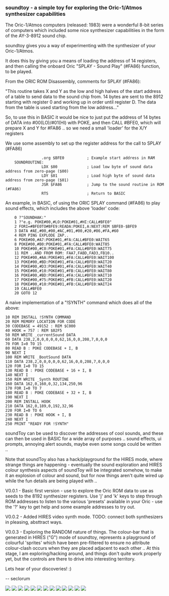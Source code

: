 

### soundtoy - a simple toy for exploring the Oric-1/Atmos synthesizer capabilities

The Oric-1/Atmos computers (released: 1983) were a wonderful 8-bit series of computers which included some nice synthesizer capabilitiies in the form of the  AY-3-8912 sound chip.

soundtoy gives you a way of experimenting with the synthesizer of your Oric-1/Atmos.  

It does this by giving you a means of loading the address of 14 registers, and then calling the onboard Oric "SPLAY - Sound Play"  (#FA86) function, to be played.

From the ORIC ROM Disassembly, comments for SPLAY (#FA86):

 "This routine takes X and Y as the low and high halves of the start address of a table to send data to the sound chip from. 14 bytes are sent to the 8912 starting with register 0 and  working up in order until register D. The data from the table is used starting from the low address..."

So, to use this in BASIC it would be nice to just put the address of 14 bytes of DATA into #00(LO)/#01(HI) with POKE, and then CALL #BFE0, which will prepare X and Y for #FA86 .. so we need a small 'loader' for the X/Y registers

We use some assembly to set up the register address for the call to SPLAY (#FA86)

```
	            .org $BFE0          ; Example start address in RAM
	SOUNDROUTINE:
	            LDX $00             ; Load low byte of sound data address from zero-page ($00)
	            LDY $01             ; Load high byte of sound data address from zero-page ($01)
	            JSR $FA86           ; Jump to the sound routine in ROM (#FA86)
	            RTS                 ; Return to BASIC
```

An example, in BASIC, of using the ORIC SPLAY command (#FA86) to play sound effects, which includes the above 'loader' code:


```
	0 ?"SOUNDHAK:"
	1 ?"e.g. POKE#00,#LO:POKE#01,#HI:CALL#BFE0"
	2 FORI=#BFE0TO#BFE9:READA:POKEI,A:NEXT:REM $BFE0-$BFE9
	3 DATA #AE,#00,#00,#AC,#01,#00,#20,#86,#FA,#60
	4 REM PING EXPLODE ZAP..
	6 POKE#00,#A7:POKE#01,#FA:CALL#BFE0:WAIT65
	8 POKE#00,#B0:POKE#01,#FA:CALL#BFE0:WAIT85
	10 POKE#00,#C0:POKE#01,#FA:CALL#BFE0:WAIT75
	11 REM ..AND FROM ROM: FAA7,FABD,FAD3,FB10..
	12 POKE#00,#AA:POKE#01,#FA:CALL#BFE0:WAIT100
	13 POKE#00,#BD:POKE#01,#FA:CALL#BFE0:WAIT20
	14 POKE#00,#D3:POKE#01,#FA:CALL#BFE0:WAIT40
	15 POKE#00,#10:POKE#01,#FB:CALL#BFE0:WAIT80
	16 POKE#00,#BD:POKE#01,#FA:CALL#BFE0:WAIT10
	17 POKE#00,#75:POKE#01,#FB:CALL#BFE0:WAIT20
	18 POKE#00,#10:POKE#01,#FB:CALL#BFE0:WAIT24
	19 CALL#BFE0
	20 GOTO 12
```


A naive implementation of a "!SYNTH" command which does all of the above:
```
10 REM INSTALL !SYNTH COMMAND
20 REM MEMORY LOCATION FOR CODE
30 CODEBASE = 49152 : REM $C000
40 HOOK = 757 : REM $02F5
50 REM WRITE _currentSound DATA
60 DATA 238,2,0,0,0,0,0,62,16,0,0,208,7,0,0,0
70 FOR I=0 TO 15
80 READ B : POKE CODEBASE + I, B
90 NEXT I
100 REM WRITE _BootSound DATA
110 DATA 238,2,0,0,0,0,0,62,16,0,0,208,7,0,0,0
120 FOR I=0 TO 15
130 READ B : POKE CODEBASE + 16 + I, B
140 NEXT I
150 REM WRITE _Synth ROUTINE
160 DATA 162,0,160,0,32,134,250,96
170 FOR I=0 TO 7
180 READ B : POKE CODEBASE + 32 + I, B
190 NEXT I
200 REM INSTALL HOOK
210 DATA 162,0,189,0,192,32,96
220 FOR I=0 TO 6
230 READ B : POKE HOOK + I, B
240 NEXT I
250 PRINT "READY FOR !SYNTH"

```


soundToy can be used to discover the addresses of cool sounds, and these can then be used in BASIC for a wide array of purposes .. sound effects, ui prompts, annoying alert sounds, maybe even some songs could be written ..


Note that soundToy also has a hack/playground for the HIRES mode, where strange things are happening - eventually the sound exploration and HIRES colour synthesis aspects of soundToy will be integrated somehow, to make it an explosion of colour and sound, but for now things aren't quite wired up while the fun details are being played with ..


V0.0.1	- Basic first version - use to explore the Oric ROM data to use as
		  seeds to the 8192 synthesizer registers.  Use 'j' and 'k' keys to step
		  through ROM addresses to listen to the various 'presets' available in
		  your Oric - use the '?' key to get help and some example addresses to
		  try out.

V0.0.2	- Added HIRES video synth mode.  TODO: connect both synthesizers in pleasing, absttract ways.

V0.0.3  - Exploring the RANDOM nature of things.  The colour-bar that is generated in
HIRES ("G") mode of soundtoy, represents a playground of colourful 'sprites' which have been pre-filtered to ensure no attribute colour-clash occurs when they are placed adjacent to each other .. At this stage, I am exploring/hacking around, and things don't quite work properly yet, but the controls are there to drive into interesting territory.


Lets hear of your discoveries!  :)

--
seclorum

![](https://github.com/seclorum/soundToy/blob/main/screenshots/Screenshot%202024-11-27%20at%2013.22.33.png)
![](https://github.com/seclorum/soundToy/blob/main/screenshots/Screenshot%202024-10-02%20at%2017.21.29.png)
![](https://github.com/seclorum/soundToy/blob/main/screenshots/Screenshot%202024-10-02%20at%2023.18.07.png)
![](https://github.com/seclorum/soundToy/blob/main/screenshots/Screenshot%202024-10-06%20at%2018.41.44.png)
![](https://github.com/seclorum/soundToy/blob/main/screenshots/Screenshot%202024-10-06%20at%2019.24.09.png)
![](https://github.com/seclorum/soundToy/blob/main/screenshots/Screenshot%202024-10-11%20at%2013.42.30.png)
![](https://github.com/seclorum/soundToy/blob/main/screenshots/Screenshot%202024-10-11%20at%2013.42.43.png)
![](https://github.com/seclorum/soundToy/blob/main/screenshots/Screenshot%202024-10-11%20at%2013.43.04.png)
![](https://github.com/seclorum/soundToy/blob/main/screenshots/Screenshot%202024-10-11%20at%2013.44.12.png)
![](https://github.com/seclorum/soundToy/blob/main/screenshots/Screenshot%202024-10-11%20at%2014.34.30.png)
![](https://github.com/seclorum/soundToy/blob/main/screenshots/Screenshot%202024-10-16%20at%2022.16.47.png)
![](https://github.com/seclorum/soundToy/blob/main/screenshots/Screenshot%202024-10-16%20at%2022.19.30.png)
![](https://github.com/seclorum/soundToy/blob/main/screenshots/Screenshot%202024-10-16%20at%2022.34.59.png)
